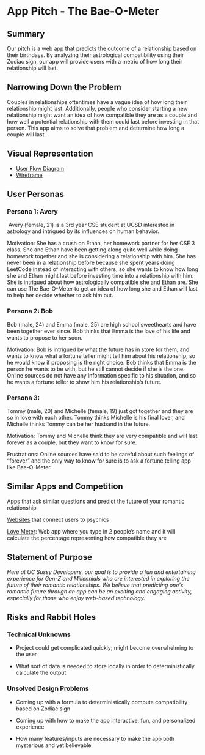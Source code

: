 # App Pitch - The Bae-O-Meter

## Summary

​Our pitch is a web app that predicts the outcome of a relationship based on their birthdays. By analyzing their astrological compatibility using their Zodiac sign, our app will provide users with a metric of how long their relationship will last. 
​
## Narrowing Down the Problem

Couples in relationships oftentimes have a vague idea of how long their relationship might last. Additionally, people who consider starting a new relationship might want an idea of how compatible they are as a couple and how well a potential relationship with them could last before investing in that person. This app aims to solve that problem and determine how long a couple will last.
​
## Visual Representation
- [User Flow Diagram](https://miro.com/app/board/uXjVMM-OV3Q=/)
- [Wireframe](https://www.figma.com/file/154BaUap6jR4GXbcH2lrZ6/Untitled?node-id=0-1&t=QxMFh5FbzmqFDHCS-0)
​​
## User Personas

### Persona 1​: Avery
​
Avery (female, 21) is a 3rd year CSE student at UCSD interested in astrology and intrigued by its influences on human behavior. 

Motivation: She has a crush on Ethan, her homework partner for her CSE 3 class. She and Ethan have been getting along quite well while doing homework together and she is considering a relationship with him. She has never been in a relationship before because she spent years doing LeetCode instead of interacting with others, so she wants to know how long she and Ethan might last before investing time into a relationship with him. She is intrigued about how astrologically compatible she and Ethan are. She can use The Bae-O-Meter to get an idea of how long she and Ethan will last to help her decide whether to ask him out.

### Persona 2: Bob

Bob (male, 24) and Emma (male, 25) are high school sweethearts and have been together ever since. Bob thinks that Emma is the love of his life and wants to propose to her soon. 

Motivation: Bob is intrigued by what the future has in store for them, and wants to know what a fortune teller might tell him about his relationship, so he would know if proposing is the right choice. Bob thinks that Emma is the person he wants to be with, but he still cannot decide if she is the one. Online sources do not have any information specific to his situation, and so he wants a fortune teller to show him his relationship’s future.
​
### Persona 3:

Tommy (male, 20) and Michelle (female, 19) just got together and they are so in love with each other. Tommy thinks Michelle is his final lover, and Michelle thinks Tommy can be her husband in the future.

Motivation: Tommy and Michelle think they are very compatible and will last forever as a couple, but they want to know for sure.

Frustrations: Online sources have said to be careful about such feelings of “forever” and the only way to know for sure is to ask a fortune telling app like Bae-O-Meter.

## Similar Apps and Competition
[Apps](https://play.google.com/store/apps/details?id=com.fortune.teller.en&hl=en_US&gl=US) that ask similar questions and predict the future of your romantic relationship

[Websites](https://www.californiapsychics.com/?ncpromocode=NEWONEOFFER&utm_id=58243927--151134859388--629444599098--california%20psychics&utm_source=google&utm_medium=paid-search&utm_campaign=58243927_brand&utm_content=151134859388&utm_term=629444599098--california%20psychics&gclid=EAIaIQobChMI6JOegqHa_gIVVyCtBh0yewnSEAAYASAAEgL3b_D_BwE) that connect users to psychics

[Love Meter](https://www.prokerala.com/entertainment/love-meter/): Web app where you type in 2 people’s name and it will calculate the percentage representing how compatible they are 
​
## Statement of Purpose
_Here at UC Sussy Developers, our goal is to provide a fun and entertaining experience for Gen-Z and Millennials who are interested in exploring the future of their romantic relationships. We believe that predicting one's romantic future through an app can be an exciting and engaging activity, especially for those who enjoy web-based technology._

## Risks and Rabbit Holes

### Technical Unknowns
- Project could get complicated quickly; might become overwhelming to the user

- What sort of data is needed to store locally in order to deterministically calculate the output 

### Unsolved Design Problems
- Coming up with a formula to deterministically compute compatibility based on Zodiac sign

- Coming up with how to make the app interactive, fun, and personalized experience

- How many features/inputs are necessary to make the app both mysterious and yet believable